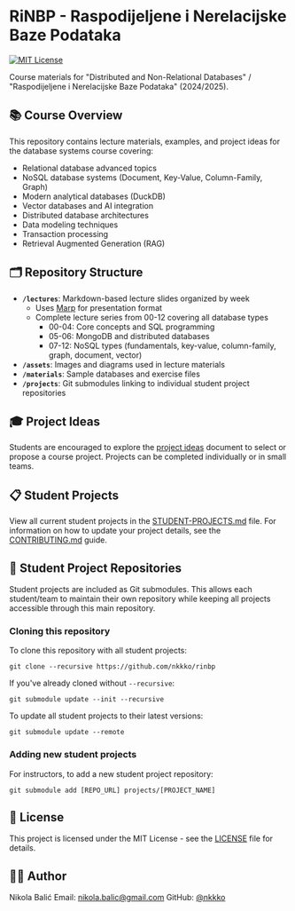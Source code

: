 # RiNBP - Raspodijeljene i Nerelacijske Baze Podataka

[![MIT License](https://img.shields.io/badge/License-MIT-blue.svg)](LICENSE)

Course materials for "Distributed and Non-Relational Databases" / "Raspodijeljene i Nerelacijske Baze Podataka" (2024/2025).

## 📚 Course Overview

This repository contains lecture materials, examples, and project ideas for the database systems course covering:

- Relational database advanced topics
- NoSQL database systems (Document, Key-Value, Column-Family, Graph)
- Modern analytical databases (DuckDB)
- Vector databases and AI integration
- Distributed database architectures
- Data modeling techniques
- Transaction processing
- Retrieval Augmented Generation (RAG)

## 🗂️ Repository Structure

- **`/lectures`**: Markdown-based lecture slides organized by week
  - Uses [Marp](https://github.com/marp-team/marp) for presentation format
  - Complete lecture series from 00-12 covering all database types
    - 00-04: Core concepts and SQL programming
    - 05-06: MongoDB and distributed databases
    - 07-12: NoSQL types (fundamentals, key-value, column-family, graph, document, vector)
- **`/assets`**: Images and diagrams used in lecture materials
- **`/materials`**: Sample databases and exercise files
- **`/projects`**: Git submodules linking to individual student project repositories

## 🎓 Project Ideas

Students are encouraged to explore the [project ideas](project-ideas.md) document to select or propose a course project. Projects can be completed individually or in small teams.

## 📋 Student Projects

View all current student projects in the [STUDENT-PROJECTS.md](STUDENT-PROJECTS.md) file. For information on how to update your project details, see the [CONTRIBUTING.md](CONTRIBUTING.md) guide.

## 🔄 Student Project Repositories

Student projects are included as Git submodules. This allows each student/team to maintain their own repository while keeping all projects accessible through this main repository.

### Cloning this repository

To clone this repository with all student projects:
```
git clone --recursive https://github.com/nkkko/rinbp
```

If you've already cloned without `--recursive`:
```
git submodule update --init --recursive
```

To update all student projects to their latest versions:
```
git submodule update --remote
```

### Adding new student projects

For instructors, to add a new student project repository:
```
git submodule add [REPO_URL] projects/[PROJECT_NAME]
```

## 📝 License

This project is licensed under the MIT License - see the [LICENSE](LICENSE) file for details.

## 👨‍🏫 Author

Nikola Balić
Email: nikola.balic@gmail.com
GitHub: [@nkkko](https://github.com/nkkko)